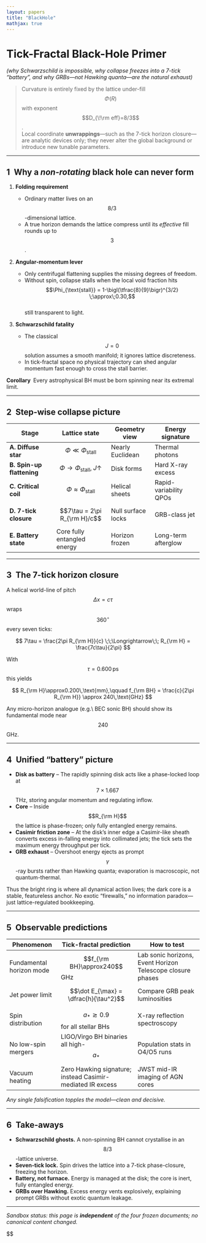 ```yaml
---
layout: papers
title: "BlackHole"
mathjax: true
---
```


# Tick-Fractal Black-Hole Primer  
*(why Schwarzschild is impossible, why collapse freezes into a 7-tick “battery”, and why GRBs—­not Hawking quanta—are the natural exhaust)*

> Curvature is entirely fixed by the lattice under-fill $$\Phi(R)$$ with exponent $$D_{\!\rm eff}=8/3$$.  
> Local coordinate **unwrappings**—such as the 7-tick horizon closure—are analytic devices only; they never alter the global background or introduce new tunable parameters.

---

## 1 Why a *non-rotating* black hole can never form  

1. **Folding requirement**  
   * Ordinary matter lives on an $$8/3$$-dimensional lattice.  
   * A true horizon demands the lattice compress until its *effective* fill rounds up to $$3$$.

2. **Angular-momentum lever**  
   * Only centrifugal flattening supplies the missing degrees of freedom.  
   * Without spin, collapse stalls when the local void fraction hits  
     $$\Phi_{\text{stall}} = 1-\bigl(\tfrac{8}{9}\bigr)^{3/2} \;\approx\;0.30,$$  
     still transparent to light.

3. **Schwarzschild fatality**  
   * The classical $$J=0$$ solution assumes a smooth manifold; it ignores lattice discreteness.  
   * In tick-fractal space no physical trajectory can shed angular momentum fast enough to cross the stall barrier.

**Corollary** Every astrophysical BH must be born spinning near its extremal limit.

---

## 2 Step-wise collapse picture  

| Stage | Lattice state | Geometry view | Energy signature |
|-------|--------------|---------------|------------------|
| **A. Diffuse star** | $$\Phi\ll\Phi_{\text{stall}}$$ | Nearly Euclidean | Thermal photons |
| **B. Spin-up flattening** | $$\Phi\rightarrow\Phi_{\text{stall}},\;J\uparrow$$ | Disk forms | Hard X-ray excess |
| **C. Critical coil** | $$\Phi\approx\Phi_{\text{stall}}$$ | Helical sheets | Rapid-variability QPOs |
| **D. 7-tick closure** | $$7\tau = 2\pi R_{\rm H}/c$$ | Null surface locks | GRB-class jet |
| **E. Battery state** | Core fully entangled energy | Horizon frozen | Long-term afterglow |

---

## 3 The 7-tick horizon closure  

A helical world-line of pitch $$\Delta x = c\tau$$ wraps $$360^\circ$$ every seven ticks:

$$
7\tau = \frac{2\pi R_{\rm H}}{c}
\;\;\Longrightarrow\;\;
R_{\rm H} = \frac{7c\tau}{2\pi}
$$

With $$\tau = 0.600\,\text{ps}$$ this yields

$$
R_{\rm H}\approx0.200\,\text{mm},\qquad
f_{\rm BH} = \frac{c}{2\pi R_{\rm H}} \approx 240\,\text{GHz}
$$

Any micro-horizon analogue (e.g.\ BEC sonic BH) should show its fundamental mode near $$240$$ GHz.

---

## 4 Unified “battery” picture  

* **Disk as battery** – The rapidly spinning disk acts like a phase-locked loop at $$7\times1.667$$ THz, storing angular momentum and regulating inflow.  
* **Core** – Inside $$R_{\rm H}$$ the lattice is phase-frozen; only fully entangled energy remains.  
* **Casimir friction zone** – At the disk’s inner edge a Casimir-like sheath converts excess in-falling energy into collimated jets; the tick sets the maximum energy throughput per tick.  
* **GRB exhaust** – Overshoot energy ejects as prompt $$\gamma$$-ray bursts rather than Hawking quanta; evaporation is macroscopic, not quantum-thermal.

Thus the bright ring is where all dynamical action lives; the dark core is a stable, featureless anchor. No exotic “firewalls,” no information paradox—just lattice-regulated bookkeeping.

---

## 5 Observable predictions  

| Phenomenon | Tick-fractal prediction | How to test |
|------------|------------------------|-------------|
| Fundamental horizon mode | $$f_{\rm BH}\approx240$$ GHz | Lab sonic horizons, Event Horizon Telescope closure phases |
| Jet power limit | $$\dot E_{\max} = \dfrac{h}{\tau^2}$$ | Compare GRB peak luminosities |
| Spin distribution | $$a_\ast \gtrsim 0.9$$ for all stellar BHs | X-ray reflection spectroscopy |
| No low-spin mergers | LIGO/Virgo BH binaries all high-$$a_\ast$$ | Population stats in O4/O5 runs |
| Vacuum heating | Zero Hawking signature; instead Casimir-mediated IR excess | JWST mid-IR imaging of AGN cores |

*Any single falsification topples the model—clean and decisive.*

---

## 6 Take-aways  

* **Schwarzschild ghosts.** A non-spinning BH cannot crystallise in an $$8/3$$-lattice universe.  
* **Seven-tick lock.** Spin drives the lattice into a 7-tick phase-closure, freezing the horizon.  
* **Battery, not furnace.** Energy is managed at the disk; the core is inert, fully entangled energy.  
* **GRBs over Hawking.** Excess energy vents explosively, explaining prompt GRBs without exotic quantum leakage.

---

*Sandbox status: this page is **independent** of the four frozen documents; no canonical content changed.*

$$
